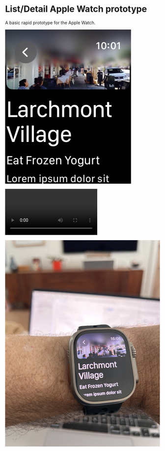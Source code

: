 #  List/Detail Apple Watch prototype

A basic rapid prototype for the Apple Watch. 

![Simulator detail view](./detail_view.png)

![Simulator recording](./recording.mp4)

![Verified working on-device](prototype_on_device.jpeg)

